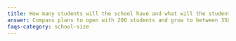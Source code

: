 ```yaml
---
title: How many students will the school have and what will the student to staff ratio be?
answer: Compass plans to open with 200 students and grow to between 350 and 525 depending on our facilities. The student to staff ratio will be maintained at 1 staff member to 25 students or fewer.
faqs-category: school-size
---
```



